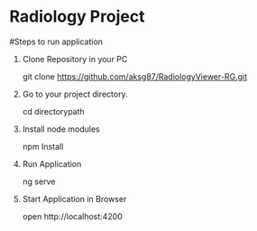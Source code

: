 # Radiology Project

#Steps to run application


1. Clone Repository in your PC

    git clone https://github.com/aksg87/RadiologyViewer-RG.git

2. Go to your project directory.

    cd directorypath

3. Install node modules

    npm Install

4. Run Application

    ng serve

5. Start Application in Browser

    open http://localhost:4200